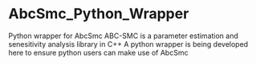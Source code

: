 # AbcSmc_Python_Wrapper
Python wrapper for AbcSmc 
ABC-SMC is a parameter estimation and senesitivity analysis library in C++
A python wrapper is being developed here to ensure python users can make use of AbcSmc 
